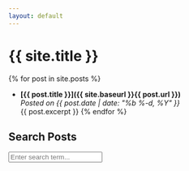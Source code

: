 ```yaml
---
layout: default
---
```


# {{ site.title }}

{% for post in site.posts %}
- **[{{ post.title }}]({{ site.baseurl }}{{ post.url }})**  
  _Posted on {{ post.date | date: "%b %-d, %Y" }}_  
  {{ post.excerpt }}
{% endfor %}

## Search Posts

<input type="text" id="search-input" placeholder="Enter search term...">
<ul id="search-results"></ul>

<script src="https://cdn.jsdelivr.net/npm/lunr@2.3.9/lunr.min.js"></script>
<script>
document.addEventListener("DOMContentLoaded", function() {
  var idx;
  var docs;
  var baseUrl = "{{ site.baseurl }}";
  
  // Download the data
  fetch(baseUrl + '/search.json')
    .then(response => response.json())
    .then(data => {
      docs = data;
      idx = lunr(function() {
        this.ref('url');
        this.field('title');
        this.field('content');
        data.forEach(function(doc) {
          this.add(doc);
        }, this);
      });
    });

  // Handle search
  document.getElementById('search-input').addEventListener("keyup", function() {
    var query = this.value;
    var results = idx.search(query);
    displayResults(results);
  });

  function displayResults(results) {
    var searchResults = document.getElementById('search-results');
    if (results.length) {
      var output = '';
      results.forEach(function(result) {
        var item = docs.find(i => i.url === result.ref);
        output += '<li><a href="' + baseUrl + item.url + '">' + item.title + '</a></li>';
      });
      searchResults.innerHTML = output;
    } else {
      searchResults.innerHTML = '<li>No results found</li>';
    }
  }
});
</script>
